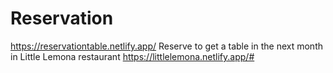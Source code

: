 # Reservation
https://reservationtable.netlify.app/
Reserve to get a table in the next month in Little Lemona restaurant 
https://littlelemona.netlify.app/#
